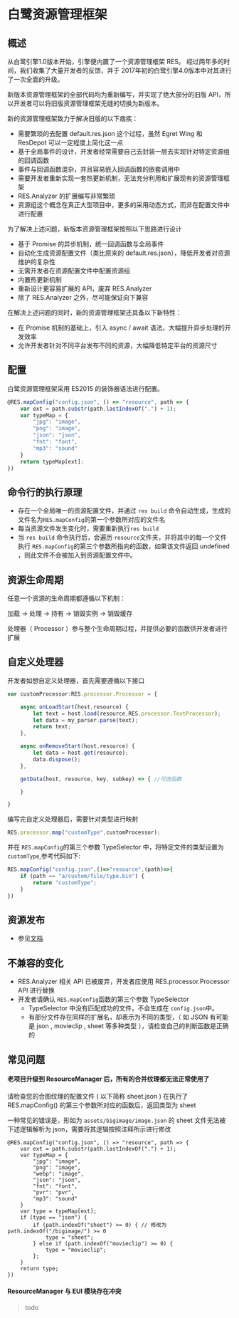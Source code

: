 # 白鹭资源管理框架

## 概述

从白鹭引擎1.0版本开始，引擎便内置了一个资源管理框架 RES。
经过两年多的时间，我们收集了大量开发者的反馈，并于 2017年初的白鹭引擎4.0版本中对其进行了一次全面的升级。

新版本资源管理框架的全部代码均为重新编写，并实现了绝大部分的旧版 API，所以开发者可以将旧版资源管理框架无缝的切换为新版本。

新的资源管理框架致力于解决旧版的以下痼疾：
* 需要繁琐的去配置 default.res.json 这个过程，虽然 Egret Wing 和 ResDepot 可以一定程度上简化这一点
* 基于全局事件的设计，开发者经常需要自己去封装一层去实现针对特定资源组的回调函数
* 事件与回调函数混杂，并且容易嵌入回调函数的嵌套调用中
* 需要开发者重新实现一套热更新机制，无法充分利用和扩展现有的资源管理框架
* RES.Analyzer 的扩展编写非常繁琐
* 资源组这个概念在真正大型项目中，更多的采用动态方式，而非在配置文件中进行配置


为了解决上述问题，新版本资源管理框架按照以下思路进行设计
* 基于 Promise 的异步机制，统一回调函数与全局事件
* 自动化生成资源配置文件（类比原来的 default.res.json），降低开发者对资源维护的复杂性
* 无需开发者在资源配置文件中配置资源组
* 内置热更新机制
* 重新设计更容易扩展的 API，废弃 RES.Analyzer 
* 除了 RES.Analyzer 之外，尽可能保证向下兼容

在解决上述问题的同时，新的资源管理框架还具备以下新特性：
* 在 Promise 机制的基础上，引入 async / await 语法，大幅提升异步处理的开发效率
* 允许开发者针对不同平台发布不同的资源，大幅降低特定平台的资源尺寸

## 配置

白鹭资源管理框架采用 ES2015 的装饰器语法进行配置。

```typescript
@RES.mapConfig("config.json", () => "resource", path => {
    var ext = path.substr(path.lastIndexOf(".") + 1);
    var typeMap = {
        "jpg": "image",
        "png": "image",
        "json": "json",
        "fnt": "font",
        "mp3": "sound"
    }
    return typeMap[ext];
})
```

## 命令行的执行原理
* 存在一个全局唯一的资源配置文件，并通过 ```res build``` 命令自动生成，生成的文件名为```RES.mapConfig```的第一个参数所对应的文件名
* 每当资源文件发生变化时，需要重新执行```res build```
* 当 ```res build``` 命令执行后，会遍历 ```resource```文件夹，并将其中的每一个文件执行 ```RES.mapConfig```的第三个参数所指向的函数，如果该文件返回 undefined ，则此文件不会被加入到资源配置文件中。


<a name="processor"></a>

## 资源生命周期

任意一个资源的生命周期都遵循以下机制：

加载 -> 处理 -> 持有 -> 销毁实例 -> 销毁缓存

处理器（ Processor ）参与整个生命周期过程，并提供必要的函数供开发者进行扩展


## 自定义处理器

开发者如想自定义处理器，首先需要遵循以下接口

```typescript
var customProcessor:RES.processor.Processor = {

    async onLoadStart(host,resource) {
        let text = host.load(resource,RES.processor.TextProcessor);
        let data = my_parser.parse(text);
        return text;
    },

    async onRemoveStart(host,resource) {
        let data = host.get(resource);
        data.dispose();
    },

    getData(host, resource, key, subkey) => { //可选函数

    }

}
```

编写完自定义处理器后，需要针对类型进行映射

```typescript
RES.processor.map("customType",customProcessor);
```
并在 ```RES.mapConfig```的第三个参数 TypeSelector 中，将特定文件的类型设置为 ```customType```,参考代码如下:

```typescript
RES.mapConfig("config.json",()=>"resource",(path)=>{
    if (path == "a/custom/file/type.bin") {
        return "customType";
    }
})
```

## 资源发布

* 参见[文档](publish.md)

## 不兼容的变化

* RES.Analyzer 相关 API 已被废弃，开发者应使用 RES.processor.Processor API 进行替换
* 开发者请确认 ```RES.mapConfig```函数的第三个参数 TypeSelector
    * TypeSelector 中没有匹配成功的文件，不会生成在 ```config.json```中。
    * 有部分文件存在同样的扩展名，却表示为不同的类型，（ 如 JSON 有可能是 json , movieclip , sheet 等多种类型 ），请检查自己的判断函数是正确的


## 常见问题

#### 老项目升级到 ResourceManager 后，所有的合并纹理都无法正常使用了

请检查您的合图纹理的配置文件 ( 以下简称 sheet.json ) 在执行了 RES.mapConfig() 的第三个参数所对应的函数后，返回类型为 sheet 

一种常见的错误是，形如为 ``` assets/bigimage/image.json ``` 的 sheet 文件无法被下述逻辑解析为 json，需要将其逻辑按照注释所示进行修改

```
@RES.mapConfig("config.json", () => "resource", path => {
    var ext = path.substr(path.lastIndexOf(".") + 1);
    var typeMap = {
        "jpg": "image",
        "png": "image",
        "webp": "image",
        "json": "json",
        "fnt": "font",
        "pvr": "pvr",
        "mp3": "sound"
    }
    var type = typeMap[ext];
    if (type == "json") {
        if (path.indexOf("sheet") >= 0) { // 修改为 path.indexOf("/bigimage/") >= 0
            type = "sheet";
        } else if (path.indexOf("movieclip") >= 0) {
            type = "movieclip";
        };
    }
    return type;
})
```



#### ResourceManager 与 EUI 模块存在冲突

> todo